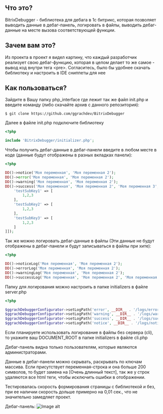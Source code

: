 Что это?
--------------------------  

BitrixDebugger - библиотека для дебага в 1с битрикс, которая позволяет выводить данные в дебаг-панель, логировать в файлы, выводить дебаг-данные на месте вызова соответствующей функции.

Зачем вам это?
--------------------------  

Из проекта в проект я видел картину, что каждый разработчик реализует свою дебаг-функцию, которая в целом делает то же самое - вывод код внутри тега \<pre\>. Согласитесь, было бы удобнее скачать библиотеку и настроить в IDE сниппеты для нее

Как пользоваться?
--------------------------  
Зайдите в Вашу папку php_interface где лежит так же файл init.php и введите команду (либо скачайте архив с данного репозитория):

```console
$ git clone https://github.com/ggrachdev/BitrixDebugger
```
Далее в файле init.php подключите библиотеку
```php
<?php

include 'BitrixDebugger/initializer.php';
```

Чтобы получить дебаг-данные в дебаг-панели введите в любом месте в коде (данные будут отображены в разных вкладках панели):
```php
<?php

DD()->notice('Моя переменная', 'Моя переменная 2');
DD()->error('Моя переменная', 'Моя переменная 2');
DD()->warning('Моя переменная', 'Моя переменная 2');
DD()->success('Моя переменная', 'Моя переменная 2', 'Моя переменная 3', ['test' => [
    'testSubKey1' => [
        1,2,3
    ],
    'testSubKey2' => [
        1,2,3
    ],
    'testSubKey3' => [
        1,2,3
    ]
]]);
```

Так же можно логировать дебаг-данные в файлы (Эти данные не будут отображены в дебаг-панели и будут записываться в файлы при хите):
```php
<?php

DD()->noticeLog('Моя переменная', 'Моя переменная 2');
DD()->errorLog('Моя переменная', 'Моя переменная 2');
DD()->warningLog('Моя переменная', 'Моя переменная 2');
DD()->successLog('Моя переменная', 'Моя переменная 2', 'Моя переменная 3');
```

Папку для логирования можно настроить в папке initializers в файле server.php
```php
<?php

$ggrachDebuggerConfigurator->setLogPath('error', __DIR__ . '/logs/error.log');
$ggrachDebuggerConfigurator->setLogPath('warning', __DIR__ . '/logs/warning.log');
$ggrachDebuggerConfigurator->setLogPath('success', __DIR__ . '/logs/success.log');
$ggrachDebuggerConfigurator->setLogPath('notice', __DIR__ . '/logs/notice.log');
```

Если планируете использовать логирование в файлы без сервера (cli), то укажите ваш DOCUMENT_ROOT в папке initializers в файле cli.php

Дебаг-панель видна только пользователям, которые являются администраторами.

Данные в дебаг-панели можно скрывать, раскрывать по ключам массива. Если присутствует переменная-строка и она больше 200 символов, то будет замена на [Очень длинный текст], так же у строк удаляются все html теги, чтобы исключить ошибки в отображении.

Тестировалась скорость формирования страницы с библиотекой и без, при ее наличии скорость дольше примерно на 0,01 сек., что не значительно замедляет проект.

Дебаг-панель:
![Image alt](https://github.com/ggrachdev/BitrixDebugger/raw/master/assets/DebugBar/images/git/example_for_git.png)
